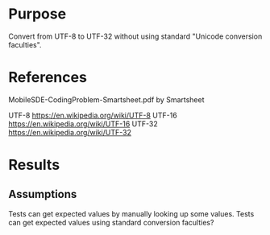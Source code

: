 # Purpose
Convert from UTF-8 to UTF-32 without using standard "Unicode conversion faculties".

# References
MobileSDE-CodingProblem-Smartsheet.pdf by Smartsheet

UTF-8
https://en.wikipedia.org/wiki/UTF-8
UTF-16
https://en.wikipedia.org/wiki/UTF-16
UTF-32
https://en.wikipedia.org/wiki/UTF-32

# Results

## Assumptions
Tests can get expected values by manually looking up some values.
Tests can get expected values using standard conversion faculties?

